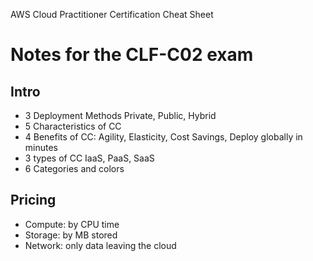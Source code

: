 AWS Cloud Practitioner Certification Cheat Sheet
# Notes for the CLF-C02 exam

## Intro
- 3 Deployment Methods Private, Public, Hybrid
- 5 Characteristics of CC 
- 4 Benefits of CC: Agility, Elasticity, Cost Savings, Deploy globally in minutes 
- 3 types of CC IaaS, PaaS, SaaS
- 6 Categories and colors

## Pricing 
- Compute: by CPU time
- Storage: by MB stored
- Network: only data leaving the cloud
